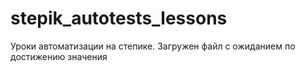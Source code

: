 # stepik_autotests_lessons
Уроки автоматизации на степике.
Загружен файл с ожиданием по достижению значения
